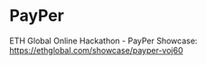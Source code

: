 # PayPer
ETH Global Online Hackathon - PayPer
Showcase: https://ethglobal.com/showcase/payper-voj60
